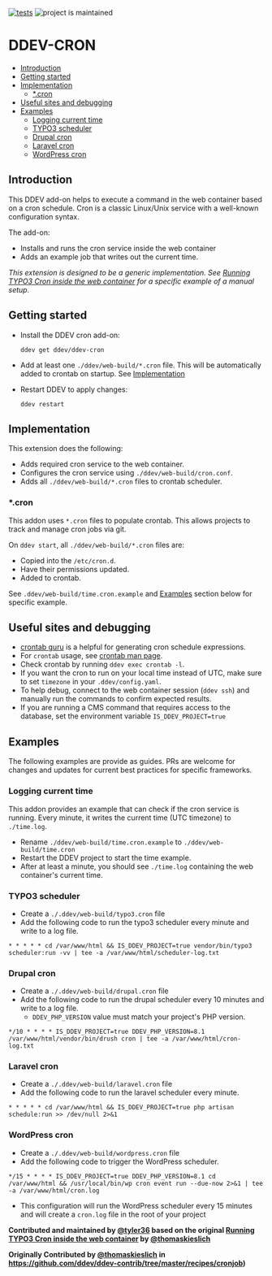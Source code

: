 [![tests](https://github.com/ddev/ddev-cron/actions/workflows/tests.yml/badge.svg)](https://github.com/ddev/ddev-cron/actions/workflows/tests.yml) ![project is maintained](https://img.shields.io/maintenance/yes/2024.svg)

# DDEV-CRON <!-- omit in toc -->

- [Introduction](#introduction)
- [Getting started](#getting-started)
- [Implementation](#implementation)
  - [\*.cron](#cron)
- [Useful sites and debugging](#useful-sites-and-debugging)
- [Examples](#examples)
  - [Logging current time](#logging-current-time)
  - [TYPO3 scheduler](#typo3-scheduler)
  - [Drupal cron](#drupal-cron)
  - [Laravel cron](#laravel-cron)
  - [WordPress cron](#wordpress-cron)

## Introduction

This DDEV add-on helps to execute a command in the web container based on a cron schedule. Cron is a classic Linux/Unix service with a well-known configuration syntax.

The add-on:

- Installs and runs the cron service inside the web container
- Adds an example job that writes out the current time.

*This extension is designed to be a generic implementation. See [Running TYPO3 Cron inside the web container](https://github.com/ddev/ddev-contrib/tree/master/recipes/cronjob) for a specific example of a manual setup.*

## Getting started

- Install the DDEV cron add-on:

  ```shell
  ddev get ddev/ddev-cron
  ```

- Add at least one `./ddev/web-build/*.cron` file. This will be automatically added to crontab on startup. See [Implementation](#implementation)
- Restart DDEV to apply changes:

  ```shell
  ddev restart
  ```

## Implementation

This extension does the following:

- Adds required cron service to the web container.
- Configures the cron service using `./ddev/web-build/cron.conf`.
- Adds all `./ddev/web-build/*.cron` files to crontab scheduler.

### *.cron

This addon uses `*.cron` files to populate crontab. This allows projects to track and manage cron jobs via git.

On `ddev start`, all `./ddev/web-build/*.cron` files are:

- Copied into the `/etc/cron.d`.
- Have their permissions updated.
- Added to crontab.

See `.ddev/web-build/time.cron.example` and [Examples](#examples) section below for specific example.

## Useful sites and debugging

- [crontab guru](https://crontab.guru/) is a helpful for generating cron schedule expressions.
- For `crontab` usage, see [crontab man page](https://manpages.debian.org/buster/cron/crontab.1.en.html).
- Check crontab by running `ddev exec crontab -l`.
- If you want the cron to run on your local time instead of UTC, make sure to set `timezone` in your `.ddev/config.yaml`.
- To help debug, connect to the web container session (`ddev ssh`) and manually run the commands to confirm expected results.
- If you are running a CMS command that requires access to the database, set the environment variable `IS_DDEV_PROJECT=true`

## Examples

The following examples are provide as guides.
PRs are welcome for changes and updates for current best practices for specific frameworks.

### Logging current time

This addon provides an example that can check if the cron service is running.
Every minute, it writes the current time (UTC timezone) to `./time.log`.

- Rename `./ddev/web-build/time.cron.example` to `./ddev/web-build/time.cron`
- Restart the DDEV project to start the time example.
- After at least a minute, you should see `./time.log` containing the web container's current time.

### TYPO3 scheduler

- Create a `./.ddev/web-build/typo3.cron` file
- Add the following code to run the typo3 scheduler every minute and write to a log file.

```cron
* * * * * cd /var/www/html && IS_DDEV_PROJECT=true vendor/bin/typo3 scheduler:run -vv | tee -a /var/www/html/scheduler-log.txt
```

### Drupal cron

- Create a `./.ddev/web-build/drupal.cron` file
- Add the following code to run the drupal scheduler every 10 minutes and write to a log file.
  - `DDEV_PHP_VERSION` value must match your project's PHP version.

```cron
*/10 * * * * IS_DDEV_PROJECT=true DDEV_PHP_VERSION=8.1 /var/www/html/vendor/bin/drush cron | tee -a /var/www/html/cron-log.txt
```

### Laravel cron

- Create a `./.ddev/web-build/laravel.cron` file
- Add the following code to run the laravel scheduler every minute.

```cron
* * * * * cd /var/www/html && IS_DDEV_PROJECT=true php artisan schedule:run >> /dev/null 2>&1
```

### WordPress cron

- Create a `./.ddev/web-build/wordpress.cron` file
- Add the following code to trigger the WordPress scheduler.

```cron
*/15 * * * * IS_DDEV_PROJECT=true DDEV_PHP_VERSION=8.1 cd /var/www/html && /usr/local/bin/wp cron event run --due-now 2>&1 | tee -a /var/www/html/cron.log
```

- This configuration will run the WordPress scheduler every 15 minutes and will create a `cron.log` file in the root of your project

**Contributed and maintained by [@tyler36](https://github.com/tyler36) based on the original [Running TYPO3 Cron inside the web container](https://github.com/ddev/ddev-contrib/tree/master/recipes/cronjob) by [@thomaskieslich](https://github.com/thomaskieslich)**

**Originally Contributed by [@thomaskieslich](https://github.com/thomaskieslich) in <https://github.com/ddev/ddev-contrib/tree/master/recipes/cronjob>)**
